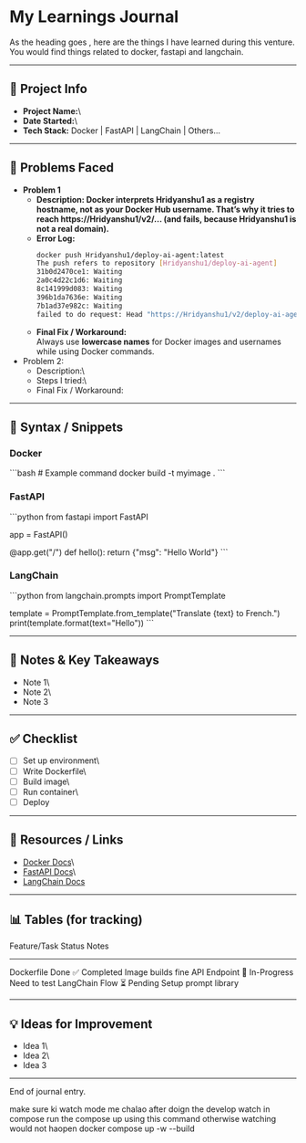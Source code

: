 # My Learnings Journal

As the heading goes , here are the things I have learned during this venture. You would find things related to docker, fastapi and langchain.

------------------------------------------------------------------------

## 📌 Project Info

-   **Project Name:**\
-   **Date Started:**\
-   **Tech Stack:** Docker \| FastAPI \| LangChain \| Others...

------------------------------------------------------------------------

## 🚧 Problems Faced

- **Problem 1**  
  - **Description: Docker interprets Hridyanshu1 as a registry hostname, not as your Docker Hub username.
That’s why it tries to reach https://Hridyanshu1/v2/... (and fails, because Hridyanshu1 is not a real domain).**  
  - **Error Log:**  
    ```bash
    docker push Hridyanshu1/deploy-ai-agent:latest
    The push refers to repository [Hridyanshu1/deploy-ai-agent]
    31b0d2470ce1: Waiting
    2a0c4d22c1d6: Waiting
    8c141999d083: Waiting
    396b1da7636e: Waiting
    7b1ad37e982c: Waiting
    failed to do request: Head "https://Hridyanshu1/v2/deploy-ai-agent/blobs/sha256:042c6ecad5f63dc06ed126807042b53727b0b830bb61808becad5e4493946c34": dialing Hridyanshu1:443 container via direct connection because static system has no HTTPS proxy: connecting to Hridyanshu1:443: dial tcp: lookup Hridyanshu1: no such host
    ```
  - **Final Fix / Workaround:**  
    Always use **lowercase names** for Docker images and usernames while using Docker commands.
-   Problem 2:
    -   Description:\
    -   Steps I tried:\
    -   Final Fix / Workaround:

------------------------------------------------------------------------

## 📖 Syntax / Snippets

### Docker

\`\`\`bash \# Example command docker build -t myimage . \`\`\`

### FastAPI

\`\`\`python from fastapi import FastAPI

app = FastAPI()

@app.get("/") def hello(): return {"msg": "Hello World"} \`\`\`

### LangChain

\`\`\`python from langchain.prompts import PromptTemplate

template = PromptTemplate.from_template("Translate {text} to French.")
print(template.format(text="Hello")) \`\`\`

------------------------------------------------------------------------

## 📝 Notes & Key Takeaways

-   Note 1\
-   Note 2\
-   Note 3

------------------------------------------------------------------------

## ✅ Checklist

-   [ ] Set up environment\
-   [ ] Write Dockerfile\
-   [ ] Build image\
-   [ ] Run container\
-   [ ] Deploy

------------------------------------------------------------------------

## 📂 Resources / Links

-   [Docker Docs](https://docs.docker.com/)\
-   [FastAPI Docs](https://fastapi.tiangolo.com/)\
-   [LangChain Docs](https://python.langchain.com/)

------------------------------------------------------------------------

## 📊 Tables (for tracking)

  Feature/Task      Status           Notes
  ----------------- ---------------- ----------------------
  Dockerfile Done   ✅ Completed     Image builds fine
  API Endpoint      🚧 In-Progress   Need to test
  LangChain Flow    ⏳ Pending       Setup prompt library

------------------------------------------------------------------------

## 💡 Ideas for Improvement

-   Idea 1\
-   Idea 2\
-   Idea 3

------------------------------------------------------------------------

End of journal entry.



make sure ki watch mode me chalao after doign the develop watch in compose run the compose up using this command otherwise watching would not haopen
docker compose up -w --build 